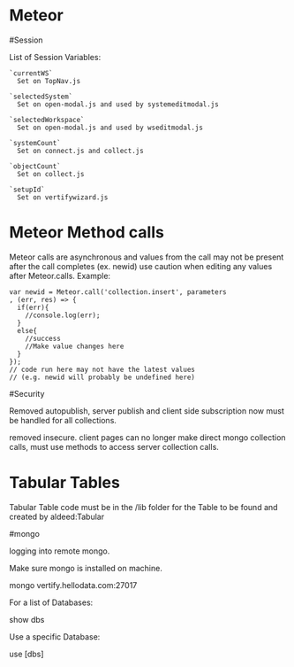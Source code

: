# Meteor

#Session

  List of Session Variables:

    `currentWS`
      Set on TopNav.js

    `selectedSystem`
      Set on open-modal.js and used by systemeditmodal.js

    `selectedWorkspace`
      Set on open-modal.js and used by wseditmodal.js

    `systemCount`
      Set on connect.js and collect.js

    `objectCount`
      Set on collect.js

    `setupId`
      Set on vertifywizard.js
      
# Meteor Method calls

  Meteor calls are asynchronous and values from the call may not be present after the call completes (ex. newid)
  use caution when editing any values after Meteor.calls. Example:

  ```
  var newid = Meteor.call('collection.insert', parameters
  , (err, res) => {
    if(err){
      //console.log(err);
    }
    else{
      //success
      //Make value changes here
    }
  });
  // code run here may not have the latest values
  // (e.g. newid will probably be undefined here)
  ```

#Security

  Removed autopublish, server publish and client side subscription now must be handled for all collections.

  removed insecure. client pages can no longer make direct mongo collection calls, must use methods to access server collection calls.

# Tabular Tables

  Tabular Table code must be in the /lib folder for the Table to be found and created by aldeed:Tabular


#mongo

logging into remote mongo.

  Make sure mongo is installed on machine.

  mongo vertify.hellodata.com:27017

For a list of Databases:

  show dbs

Use a specific Database:

  use [dbs]
